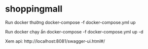 # shoppingmall
Run docker thường
docker-compose -f docker-compose.yml up

Run docker chạy ẩn
docker-compose -f docker-compose.yml up -d

Xem api: http://localhost:8081/swagger-ui.html#/
